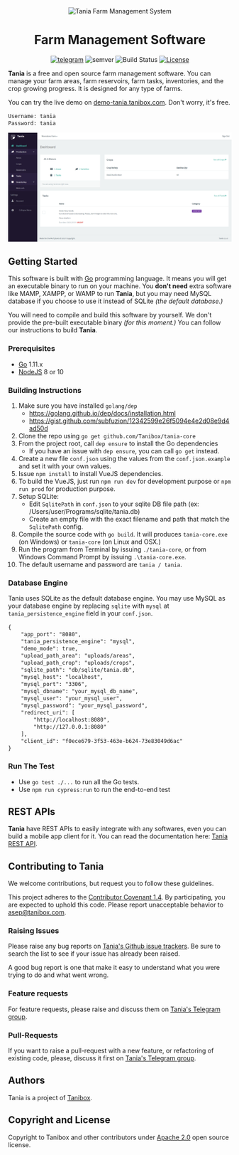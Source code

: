 <div align="center">
    <img src="logo.png" alt="Tania Farm Management System" width="200">
    <h1>Farm Management Software</h1>
    <a href="https://t.me/usetania"><img src="https://img.shields.io/badge/Telegram-blue.svg?logo=telegram&style=flat&label=chat on" alt="telegram"></a>
    <img src="https://img.shields.io/badge/semver-1.5.1-green.svg?maxAge=2592000" alt="semver">
    <img src="https://travis-ci.com/Tanibox/tania-core.svg?branch=master" alt="Build Status">
    <a href="https://opensource.org/licenses/Apache-2.0" target="_blank"><img src="https://img.shields.io/badge/License-Apache%202.0-blue.svg" alt="License"></a>
</div>


**Tania** is a free and open source farm management software. You can manage your farm areas, farm reservoirs, farm tasks, inventories, and the crop growing progress. It is designed for any type of farms.

You can try the live demo on [demo-tania.tanibox.com](https://demo-tania.tanibox.com). Don't worry, it's free.

```
Username: tania
Password: tania
```

![Screenshot](screenshot.png)

## Getting Started

This software is built with [Go](https://golang.org) programming language. It means you will get an executable binary to run on your machine. You **don't need** extra software like MAMP, XAMPP, or WAMP to run **Tania**, but you may need MySQL database if you choose to use it instead of SQLite *(the default database.)*

You will need to compile and build this software by yourself. We don't provide the pre-built executable binary *(for this moment.)* You can follow our instructions to build **Tania**.

### Prerequisites
- [Go](https://golang.org) 1.11.x 
- [NodeJS](https://nodejs.org/en/) 8 or 10

### Building Instructions
1. Make sure you have installed `golang/dep` 
    - https://golang.github.io/dep/docs/installation.html
    - https://gist.github.com/subfuzion/12342599e26f5094e4e2d08e9d4ad50d
2. Clone the repo using `go get github.com/Tanibox/tania-core`
3. From the project root, call `dep ensure` to install the Go dependencies
    - If you have an issue with `dep ensure`, you can call `go get` instead.
4. Create a new file `conf.json` using the values from the `conf.json.example` and set it with your own values.
5. Issue `npm install` to install VueJS dependencies.
6. To build the VueJS, just run `npm run dev` for development purpose or `npm run prod` for production purpose.
7. Setup SQLite:
    - Edit `SqlitePath` in `conf.json` to your sqlite DB file path (ex: /Users/user/Programs/sqlite/tania.db)
    - Create an empty file with the exact filename and path that match the `SqlitePath` config.
8. Compile the source code with `go build`. It will produces `tania-core.exe` (on Windows) or `tania-core` (on Linux and OSX.)
9. Run the program from Terminal by issuing `./tania-core`, or from Windows Command Prompt by issuing `.\tania-core.exe`. 
10. The default username and password are `tania / tania`.

### Database Engine

Tania uses SQLite as the default database engine. You may use MySQL as your database engine by replacing `sqlite` with `mysql` at `tania_persistence_engine` field in your `conf.json`.

```
{
    "app_port": "8080",
    "tania_persistence_engine": "mysql",
    "demo_mode": true,
    "upload_path_area": "uploads/areas",
    "upload_path_crop": "uploads/crops",
    "sqlite_path": "db/sqlite/tania.db",
    "mysql_host": "localhost",
    "mysql_port": "3306",
    "mysql_dbname": "your_mysql_db_name",
    "mysql_user": "your_mysql_user",
    "mysql_password": "your_mysql_password",
    "redirect_uri": [
        "http://localhost:8080",
        "http://127.0.0.1:8080"
    ],
    "client_id": "f0ece679-3f53-463e-b624-73e83049d6ac"
}
```

### Run The Test
- Use `go test ./...` to run all the Go tests.
- Use `npm run cypress:run` to run the end-to-end test

## REST APIs
**Tania** have REST APIs to easily integrate with any softwares, even you can build a mobile app client for it. You can read the documentation here: [Tania REST API](https://documenter.getpostman.com/view/3434975/tania/RVnb9H2z).

## Contributing to Tania

We welcome contributions, but request you to follow these guidelines.

This project adheres to the [Contributor Covenant 1.4](code-of-conduct.md). By participating, you are expected to uphold this code. Please report unacceptable behavior to [asep@tanibox.com](mailto:asep@tanibox.com).

### Raising Issues

Please raise any bug reports on [Tania's Github issue trackers](https://github.com/Tanibox/tania-core/issues). Be sure to search the list to see if your issue has already been raised.

A good bug report is one that make it easy to understand what you were trying to do and what went wrong.

### Feature requests

For feature requests, please raise and discuss them on [Tania's Telegram group](https://t.me/usetania).

### Pull-Requests

If you want to raise a pull-request with a new feature, or refactoring of existing code, please, discuss it first on [Tania's Telegram group](https://t.me/usetania).


## Authors

Tania is a project of [Tanibox](https://tanibox.com).

## Copyright and License

Copyright to Tanibox and other contributors under [Apache 2.0](https://github.com/Tanibox/tania-core/blob/master/LICENSE) open source license.

